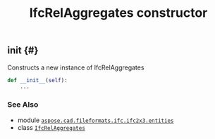 ﻿---
title: IfcRelAggregates constructor
second_title: Aspose.CAD for Python via .NET API References
description: 
type: docs
weight: 10
url: /python-net/aspose.cad.fileformats.ifc.ifc2x3.entities/ifcrelaggregates/__init__/
is_root: false
---

## __init__ {#}

Constructs a new instance of IfcRelAggregates



```python
def __init__(self):
    ...
```





### See Also
* module [`aspose.cad.fileformats.ifc.ifc2x3.entities`](../../)
* class [`IfcRelAggregates`](/cad/python-net/aspose.cad.fileformats.ifc.ifc2x3.entities/ifcrelaggregates)
